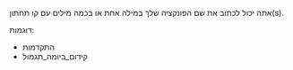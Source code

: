 אתה יכול לכתוב את שם הפונקציה שלך במילה אחת או בכמה מילים עם קו תחתון(s).

דוגמות:
* התקדמות
* קידום_ביומה_תגמול